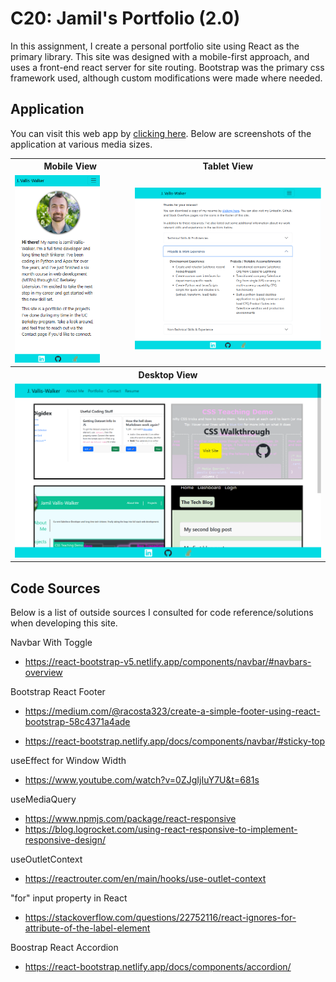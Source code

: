 # C20: Jamil's Portfolio (2.0)

In this assignment, I create a personal portfolio site using React as the primary library. This site was designed with a mobile-first approach, and uses a front-end react server for site routing. Bootstrap was the primary css framework used, although custom modifications were made where needed.

## Application

You can visit this web app by [clicking here](https://www.). Below are screenshots of the application at various media sizes.

<table>
<tr>
    <th>Mobile View</th>
    <th>Tablet View</th>
</tr>
<tr>
    <td style="width: 38%">
        <img src="./public/images/screenshot-mobile.png" height="300px">
    </td>
    <td>
        <img src="./public/images/screenshot-tablet.png" />
    </td>
</tr>
<tr>
    <th colspan="2">Desktop View</th>
</tr>
<tr>
    <td colspan="2">
        <img src="./public/images/screenshot-desktop.png">
    </td>
</tr>
</table>

## Code Sources

Below is a list of outside sources I consulted for code reference/solutions when developing this site.

Navbar With Toggle

- https://react-bootstrap-v5.netlify.app/components/navbar/#navbars-overview

Bootstrap React Footer

- https://medium.com/@racosta323/create-a-simple-footer-using-react-bootstrap-58c4371a4ade

- https://react-bootstrap.netlify.app/docs/components/navbar/#sticky-top

useEffect for Window Width

- https://www.youtube.com/watch?v=0ZJgIjIuY7U&t=681s

useMediaQuery

- https://www.npmjs.com/package/react-responsive
- https://blog.logrocket.com/using-react-responsive-to-implement-responsive-design/

useOutletContext

- https://reactrouter.com/en/main/hooks/use-outlet-context

"for" input property in React

- https://stackoverflow.com/questions/22752116/react-ignores-for-attribute-of-the-label-element

Boostrap React Accordion

- https://react-bootstrap.netlify.app/docs/components/accordion/
